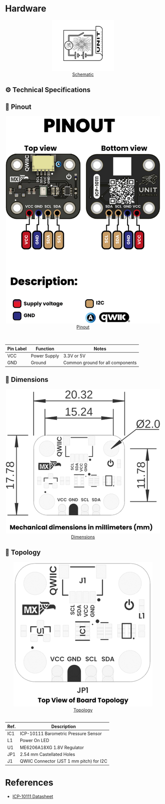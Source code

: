 # Hardware

<div align="center">
<a href="unit_sch_V_0_0_1_ue0094_ICP-10111.pdf"><img src="./resources/Schematics_icon.jpg" width="200px"><br/>Schematic</a>
</div>


## ⚙️ Technical Specifications





## 🔌 Pinout

<div align="center">
    <a href="#"><img src="resources/unit_pinout_v_0_0_1_ue0094_icp10111_barometric_pressure_sensor_en.jpg" width="500px"><br/>Pinout</a>
    <br/>
    <br/>
    <br/>
    

| Pin Label | Function    | Notes                             |
|-----------|-------------|-----------------------------------|
| VCC       | Power Supply| 3.3V or 5V                       |
| GND       | Ground      | Common ground for all components  |

</div>

## 📏 Dimensions

<div align="center">
<a href="./resources/unit_dimension_v_1_0_0_icp10111_barometric_pressure_sensor.png"><img src="./resources/unit_dimension_v_1_0_0_icp10111_barometric_pressure_sensor.png" width="500px"><br/> Dimensions</a>
</div>

## 📃 Topology

<div align="center">
<a href="./resources/unit_topology_v_1_0_0_icp10111_barometric_pressure_sensor.png"><img src="./resources/unit_topology_v_1_0_0_icp10111_barometric_pressure_sensor.png" width="450px"><br/> Topology</a>
<br/>
<br/>

| Ref. | Description                              |
|------|------------------------------------------|
| IC1  | ICP-10111 Barometric Pressure Sensor    |
| L1   | Power On LED                             |
| U1   | ME6206A18XG 1.8V Regulator               | 
| JP1  | 2.54 mm Castellated Holes                |
| J1   | QWIIC Connector (JST 1 mm pitch) for I2C |

</div>

# References

- [ICP-10111 Datasheet](https://product.tdk.com/system/files/dam/doc/product/sensor/pressure/capacitive-pressure/data_sheet/ds-000177-icp-10111-v1.3.pdf)
